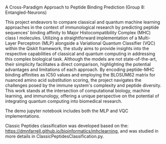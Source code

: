 A Cross-Paradigm Approach to Peptide Binding Prediction (Group 8: Entangled-Neurons)

This project endeavors to compare classical and quantum machine learning approaches in the context of immunological research by predicting peptide sequences' binding affinity to Major Histocompatibility Complex (MHC) class I molecules. Utilizing a straightforward implementation of a Multi-Layer Perceptron (MLP) alongside a Variational Quantum Classifier (VQC) within the Qiskit framework, the study aims to provide insights into the respective capabilities of classical and quantum computing in addressing this complex biological task. Although the models are not state-of-the-art, their simplicity facilitates a direct comparison, highlighting the potential advantages and limitations of each approach. By encoding peptide-MHC binding affinities as IC50 values and employing the BLOSUM62 matrix for nuanced amino acid substitution scoring, the project navigates the challenges posed by the immune system's complexity and peptide diversity. This work stands at the intersection of computational biology, machine learning, and immunology, offering a unique perspective on the potential of integrating quantum computing into biomedical research.

The demo jupyter notebook includes both the MLP and VQC implementations.

Classic Peptides classification was developed based on the: https://dmnfarrell.github.io/bioinformatics/mhclearning, and was studied in more details in ClassicPeptidesClassification.py.

